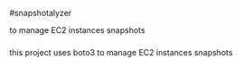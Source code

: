 #snapshotalyzer

to manage EC2 instances snapshots


###
this project uses boto3 to manage EC2 instances snapshots


